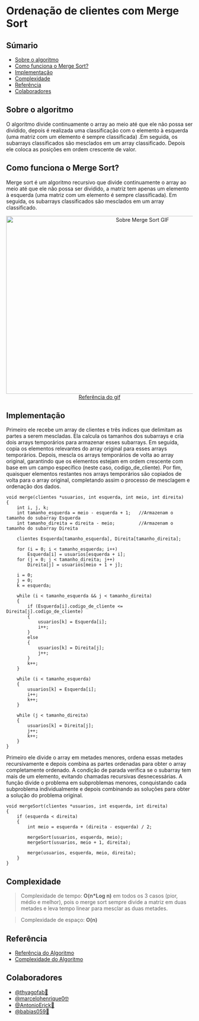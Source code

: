 # Ordenação de clientes com Merge Sort

## Súmario
<div>
  <ul>
    <li><a href="#sobre-o-algoritmo">Sobre o algoritmo</a></li>
    <li><a href="#como-funciona-o-merge-sort">Como funciona o Merge Sort?</a></li>
    <li><a href="#implementação">Implementação</a></li>
    <li><a href="#complexidade">Complexidade</a></li>
    <li><a href="#referência">Referência</a></li>
    <li><a href="#colaboradores">Colaboradores</a></li>
  </ul>
</div>


## Sobre o algoritmo

<p>O algoritmo divide continuamente o array ao meio até que ele não possa ser dividido, depois é realizada uma classificação com o elemento à esquerda (uma matriz com um elemento é sempre classificada) .Em seguida, os subarrays classificados são mesclados em um array classificado. Depois ele coloca as posições em ordem crescente de valor.</p>

## Como funciona o Merge Sort?

<p> Merge sort é um algoritmo recursivo que divide continuamente o array ao meio até que ele não possa ser dividido, a matriz tem apenas um elemento à esquerda (uma matriz com um elemento é sempre classificada). Em seguida, os subarrays classificados são mesclados em um array classificado.</p>

<p align="center">
  <img src="https://upload.wikimedia.org/wikipedia/commons/c/cc/Merge-sort-example-300px.gif" alt="Sobre Merge Sort GIF" width="720" height="480">
  <br>
  <a href="https://en.m.wikipedia.org/wiki/File:Merge-sort-example-300px.gif">Referência do gif</a>
</p>

## Implementação

<p>
Primeiro ele recebe um array de clientes e três índices que delimitam as partes a serem mescladas. Ela calcula os tamanhos dos subarrays e cria dois arrays temporários para armazenar esses subarrays. Em seguida, copia os elementos relevantes do array original para esses arrays temporários. Depois, mescla os arrays temporários de volta ao array original, garantindo que os elementos estejam em ordem crescente com base em um campo específico (neste caso, codigo_de_cliente). Por fim, quaisquer elementos restantes nos arrays temporários são copiados de volta para o array original, completando assim o processo de mesclagem e ordenação dos dados.
</p>

```
void merge(clientes *usuarios, int esquerda, int meio, int direita)
{
    int i, j, k; 
    int tamanho_esquerda = meio - esquerda + 1;   //Armazenam o tamanho do subarray Esquerda
    int tamanho_direita = direita - meio;         //Armazenam o tamanho do subarray Direita

    clientes Esquerda[tamanho_esquerda], Direita[tamanho_direita];

    for (i = 0; i < tamanho_esquerda; i++)
        Esquerda[i] = usuarios[esquerda + i];
    for (j = 0; j < tamanho_direita; j++)
        Direita[j] = usuarios[meio + 1 + j];

    i = 0;
    j = 0;
    k = esquerda;

    while (i < tamanho_esquerda && j < tamanho_direita)
    {
        if (Esquerda[i].codigo_de_cliente <= Direita[j].codigo_de_cliente)
        {
            usuarios[k] = Esquerda[i];
            i++;
        }
        else
        {
            usuarios[k] = Direita[j];
            j++;
        }
        k++;
    }

    while (i < tamanho_esquerda)
    {
        usuarios[k] = Esquerda[i];
        i++;
        k++;
    }

    while (j < tamanho_direita)
    {
        usuarios[k] = Direita[j];
        j++;
        k++;
    }
}
```

<p>
Primeiro ele divide o array em metades menores, ordena essas metades recursivamente e depois combina as partes ordenadas para obter o array completamente ordenado. A condição de parada verifica se o subarray tem mais de um elemento, evitando chamadas recursivas desnecessárias. A função divide o problema em subproblemas menores, conquistando cada subproblema individualmente e depois combinando as soluções para obter a solução do problema original.
</p>


```
void mergeSort(clientes *usuarios, int esquerda, int direita)
{
    if (esquerda < direita)
    {
        int meio = esquerda + (direita - esquerda) / 2;

        mergeSort(usuarios, esquerda, meio);
        mergeSort(usuarios, meio + 1, direita);

        merge(usuarios, esquerda, meio, direita);
    }
}
```

## Complexidade

> Complexidade de tempo: **O(n*Log n)** em todos os 3 casos (pior, médio e melhor), pois o merge sort sempre divide a matriz em duas metades e leva tempo linear para mesclar as duas metades.

> Complexidade de espaço: **O(n)**


## Referência
<div>
  <ul>
    <li><a href="https://www.geeksforgeeks.org/merge-sort/">Referência do Algoritmo</a></li>
    <li><a href="https://www.geeksforgeeks.org/time-and-space-complexity-analysis-of-merge-sort/">Complexidade do Algoritmo</a></li>
</div>

## Colaboradores
<div>
  <ul>
    <li><a href="https://github.com/thyagofab" >@thyagofab👾</a></li>
    <li><a href="https://github.com/marcelohenrique0" >@marcelohenrique0🤓</a></li>
    <li><a href="https://github.com/AntonioErick" >@AntonioErick🤠</a></li>
    <li><a href="https://github.com/babias059" >@babias059🌷</a></li>
  </ul>
</div>

